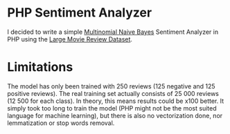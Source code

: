 # PHP Sentiment Analyzer
I decided to write a simple [Multinomial Naive Bayes](https://nlp.stanford.edu/IR-book/html/htmledition/naive-bayes-text-classification-1.html) Sentiment Analyzer in PHP using the [Large Movie Review Dataset](https://ai.stanford.edu/~amaas/data/sentiment/).

# Limitations
The model has only been trained with 250 reviews (125 negative and 125 positive reviews). The real training set actually consists of 25 000 reviews (12 500 for each class). In theory, this means results could be x100 better. It simply took too long to train the model (PHP might not be the most suited language for machine learning), but there is also no vectorization done, nor lemmatization or stop words removal.
